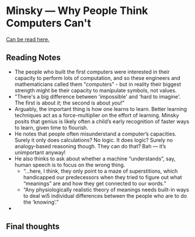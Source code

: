 # Minsky — Why People Think Computers Can't

[Can be read here.](https://www.informationphilosopher.com/solutions/scientists/polanyi/Polanyi\_Life\_Structures.pdf)

## Reading Notes

* The people who built the first computers were interested in their capacity to perform lots of computation, and so these engineers and mathematicians called them "computers" - but in reality their biggest strength might be their capacity to manipulate symbols, not values.
* "There's a big difference between 'impossible' and 'hard to imagine'. The first is about _it_; the second is about _you_!"
* Arguably, the important thing is how one learns to learn. Better learning techniques act as a force-multiplier on the effort of learning. Minsky posits that genius is likely often a child’s early recognition of faster ways to learn, given time to flourish.
* He notes that people often misunderstand a computer’s capacities. Surely it only does calculations? No logic. It does logic? Surely no analogy-based reasoning though. They can do that? Bah — it’s unimportant anyway!
* He also thinks to ask about whether a machine “understands”, say, human speech is to focus on the wrong thing.
	* “…here, I think, they only point to a maze of superstitions, which handicapped our predecessors when they tried to figure out what “meanings” are and how they get connected to our words.”
	* “Any physiologically realistic theory of meanings needs built-in ways to deal wi5 individual differences between the people who are to do the ‘knowing’.”
* 

## Final thoughts



